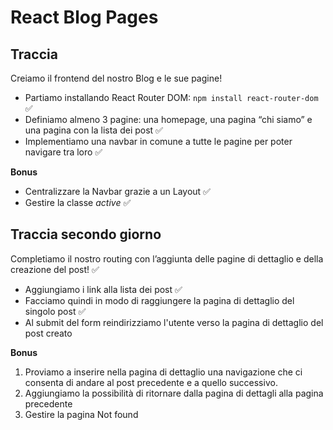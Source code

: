 # React Blog Pages
## Traccia
Creiamo il frontend del nostro Blog e le sue pagine!
- Partiamo installando React Router DOM: `npm install react-router-dom` ✅
- Definiamo almeno 3 pagine: una homepage, una pagina “chi siamo” e una pagina con la lista dei post ✅
- Implementiamo una navbar in comune a tutte le pagine per poter navigare tra loro ✅

**Bonus**
- Centralizzare la Navbar grazie a un Layout ✅
- Gestire la classe *active* ✅



## Traccia secondo giorno
Completiamo il nostro routing con l’aggiunta delle pagine di dettaglio e della creazione del post! ✅
- Aggiungiamo i link alla lista dei post ✅
- Facciamo quindi in modo di raggiungere la pagina di dettaglio del singolo post ✅
- Al submit del form reindirizziamo l'utente verso la pagina di dettaglio del post creato

**Bonus**
1. Proviamo a inserire nella pagina di dettaglio una navigazione che ci consenta di andare al post precedente e a quello successivo.
2. Aggiungiamo la possibilità di ritornare dalla pagina di dettagli alla pagina precedente
3. Gestire la pagina Not found